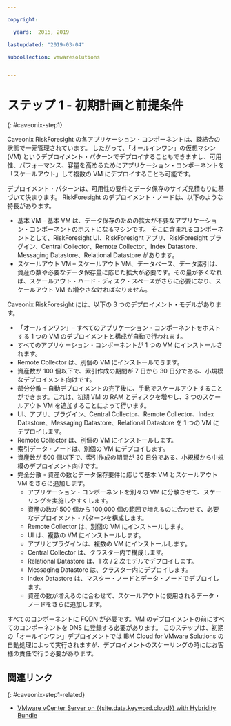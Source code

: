 ```yaml
---

copyright:

  years:  2016, 2019

lastupdated: "2019-03-04"

subcollection: vmwaresolutions


---
```


# ステップ 1 - 初期計画と前提条件
{: #caveonix-step1}

Caveonix RiskForesight の各アプリケーション・コンポーネントは、疎結合の状態で一元管理されています。 したがって、「オールインワン」の仮想マシン (VM) というデプロイメント・パターンでデプロイすることもできますし、可用性、パフォーマンス、容量を高めるためにアプリケーション・コンポーネントを「スケールアウト」して複数の VM にデプロイすることも可能です。

デプロイメント・パターンは、可用性の要件とデータ保存のサイズ見積もりに基づいて決まります。 RiskForesight のデプロイメント・ノードは、以下のような特長があります。

-	基本 VM – 基本 VM は、データ保存のための拡大が不要なアプリケーション・コンポーネントのホストになるマシンです。 そこに含まれるコンポーネントとして、RiskForesight UI、RiskForesight アプリ、RiskForesight プラグイン、Central Collector、Remote Collector、Index Datastore、Messaging Datastore、Relational Datastore があります。
-	スケールアウト VM – スケールアウト VM、データベース、データ索引は、資産の数や必要なデータ保存量に応じた拡大が必要です。その量が多くなれば、スケールアウト・ハード・ディスク・スペースがさらに必要になり、スケールアウト VM も増やさなければなりません。

Caveonix RiskForesight には、以下の 3 つのデプロイメント・モデルがあります。

-	「オールインワン」– すべてのアプリケーション・コンポーネントをホストする 1 つの VM のデプロイメントと構成が自動で行われます。
  - すべてのアプリケーション・コンポーネントが 1 つの VM にインストールされます。
  - Remote Collector は、別個の VM にインストールできます。
  - 資産数が 100 個以下で、索引作成の期間が 7 日から 30 日分である、小規模なデプロイメント向けです。
-	部分分散 – 自動デプロイメントの完了後に、手動でスケールアウトすることができます。これは、初期 VM の RAM とディスクを増やし、3 つのスケールアウト VM を追加することによって行います。
  - UI、アプリ、プラグイン、Central Collector、Remote Collector、Index Datastore、Messaging Datastore、Relational Datastore を 1 つの VM にデプロイします。
  - Remote Collector は、別個の VM にインストールします。
  -	索引データ・ノードは、別個の VM にデプロイします。
  -	資産数が 500 個以下で、索引作成の期間が 30 日分である、小規模から中規模のデプロイメント向けです。
- 完全分散 - 資産の数とデータ保存要件に応じて基本 VM とスケールアウト VM をさらに追加します。
  - アプリケーション・コンポーネントを別々の VM に分散させて、スケーリングを実施しやすくします。
  -	資産の数が 500 個から 100,000 個の範囲で増えるのに合わせて、必要なデプロイメント・パターンを構成します。
  -	Remote Collector は、別個の VM にインストールします。
  -	UI は、複数の VM にインストールします。
  -	アプリとプラグインは、複数の VM にインストールします。
  -	Central Collector は、クラスター内で構成します。
  -	Relational Datastore は、1 次 / 2 次モデルでデプロイします。
  -	Messaging Datastore は、クラスター内にデプロイします。
  -	Index Datastore は、マスター・ノードとデータ・ノードでデプロイします。
  -	資産の数が増えるのに合わせて、スケールアウトに使用されるデータ・ノードをさらに追加します。

すべてのコンポーネントに FQDN が必要です。VM のデプロイメントの前にすべてのコンポーネントを DNS に登録する必要があります。 このステップは、初期の「オールインワン」デプロイメントでは IBM Cloud for VMware Solutions の自動処理によって実行されますが、デプロイメントのスケーリングの時にはお客様の責任で行う必要があります。

## 関連リンク
{: #caveonix-step1-related}

* [VMware vCenter Server on {{site.data.keyword.cloud}} with Hybridity Bundle](/docs/services/vmwaresolutions/archiref/vcs?topic=vmware-solutions-vcs-hybridity-intro)
